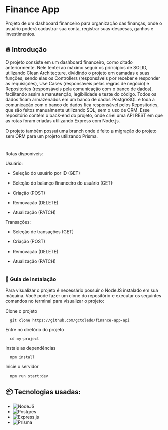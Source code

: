 # Finance App

Projeto de um dashboard financeiro para organização das finanças, onde o usuário poderá cadastrar sua conta, registrar suas despesas, ganhos e investimentos.

## 🔥 Introdução

O projeto consiste em um dashboard financeiro, como citado anteriormente. Nele tentei ao máximo seguir os princípios de SOLID, utilizando Clean Architecture, dividindo o projeto em camadas e suas funções, sendo elas os Controllers (responsáveis por receber e responder as requisições), Use Cases (responsáveis pelas regras de negócio) e Repositories (responsáveis pela comunicação com o banco de dados), facilitando assim a manutenção, legibilidade e teste do código. Todos os dados ficam armazenados em um banco de dados PostgreSQL e toda a comunicação com o banco de dados fica responsável pelos Repositories, que são feitos manualmente utilizando SQL, sem o uso de ORM. Esse repositório contém o back-end do projeto, onde criei uma API REST em que as rotas foram criadas utilizando Express com Node.js.

O projeto também possui uma branch onde é feito a migração do projeto sem ORM para um projeto utilizando Prisma.

#

Rotas disponíveis:

Usuário:

-   Seleção do usuário por ID (GET)

-   Seleção do balanço financeiro do usuário (GET)

-   Criação (POST)

-   Removação (DELETE)

-   Atualização (PATCH)

Transações:

-   Seleção de transações (GET)

-   Criação (POST)

-   Removação (DELETE)

-   Atualização (PATCH)

#

### 🔨 Guia de instalação

Para visualizar o projeto é necessário possuir o NodeJS instalado em sua máquina. Você pode fazer um clone do repositório e executar os seguintes comandos no terminal para visualizar o projeto:

Clone o projeto

```
  git clone https://github.com/gctoledo/finance-app-api
```

Entre no diretório do projeto

```
  cd my-project
```

Instale as dependências

```
  npm install
```

Inicie o servidor

```
  npm run start:dev
```

## 📦 Tecnologias usadas:

-   ![NodeJS](https://img.shields.io/badge/node.js-6DA55F?style=for-the-badge&logo=node.js&logoColor=white)
-   ![Postgres](https://img.shields.io/badge/postgres-%23316192.svg?style=for-the-badge&logo=postgresql&logoColor=white)
-   ![Express.js](https://img.shields.io/badge/express.js-%23404d59.svg?style=for-the-badge&logo=express&logoColor=%2361DAFB)
-   ![Prisma](https://img.shields.io/badge/Prisma-3982CE?style=for-the-badge&logo=Prisma&logoColor=white)
